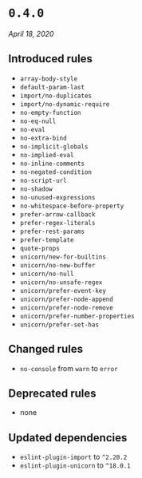 # `0.4.0`
_April 18, 2020_

## Introduced rules
* `array-body-style`
* `default-param-last`
* `import/no-duplicates`
* `import/no-dynamic-require`
* `no-empty-function`
* `no-eq-null`
* `no-eval`
* `no-extra-bind`
* `no-implicit-globals`
* `no-implied-eval`
* `no-inline-comments`
* `no-negated-condition`
* `no-script-url`
* `no-shadow`
* `no-unused-expressions`
* `no-whitespace-before-property`
* `prefer-arrow-callback`
* `prefer-regex-literals`
* `prefer-rest-params`
* `prefer-template`
* `quote-props`
* `unicorn/new-for-builtins`
* `unicorn/no-new-buffer`
* `unicorn/no-null`
* `unicorn/no-unsafe-regex`
* `unicorn/prefer-event-key`
* `unicorn/prefer-node-append`
* `unicorn/prefer-node-remove`
* `unicorn/prefer-number-properties`
* `unicorn/prefer-set-has`

## Changed rules
* `no-console` from `warn` to `error`

## Deprecated rules
* none

## Updated dependencies
* `eslint-plugin-import` to `^2.20.2`
* `eslint-plugin-unicorn` to `^18.0.1`
